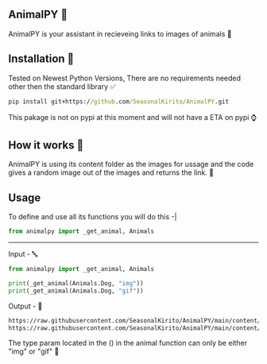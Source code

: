 ## AnimalPY 🐍
AnimalPY is your assistant in recieveing links to images of animals 🤖
## Installation 📩
Tested on Newest Python Versions, 
There are no requirements needed other then the standard library ✅
```cmd
pip install git+https://github.com/SeasonalKirito/AnimalPY.git
```
This pakage is not on pypi at this moment and will not have a ETA on pypi ⌚
## How it works 💽
AnimalPY is using its content folder as the images for ussage 
and the code gives a random image out of the images and returns the link. 📨
## Usage
To define and use all its functions you will do this -|
```py
from animalpy import _get_animal, Animals
```
 
---
 
Input - 🔤
```py
from animalpy import _get_animal, Animals

print(_get_animal(Animals.Dog, "img"))
print(_get_animal(Animals.Dog, "gif"))
```
Output - 🔢
```cmd
https://raw.githubusercontent.com/SeasonalKirito/AnimalPY/main/content/dog/img/[1].png
https://raw.githubusercontent.com/SeasonalKirito/AnimalPY/main/content/dog/gif/[3].png
```
The type param located in the () in the animal function can only be either "img" or "gif" 💾
